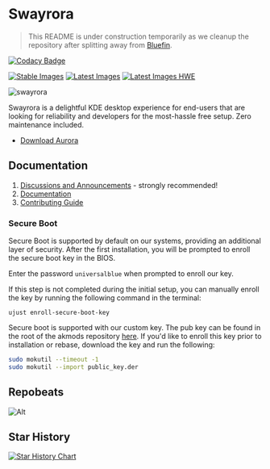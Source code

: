 # Swayrora

>This README is under construction temporarily as we cleanup the repository after splitting away from [Bluefin](https://github.com/ublue-os/bluefin).

[![Codacy Badge](https://app.codacy.com/project/badge/Grade/a940189170c8456c85a75ea36edb32c7)](https://app.codacy.com/gh/bytesquire/swayrora/dashboard?utm_source=gh&utm_medium=referral&utm_content=&utm_campaign=Badge_grade)

[![Stable Images](https://github.com/bytesquire/swayrora/actions/workflows/build-image-stable.yml/badge.svg)](https://github.com/bytesquire/swayrora/actions/workflows/build-image-stable.yml) [![Latest Images](https://github.com/bytesquire/swayrora/actions/workflows/build-image-latest-main.yml/badge.svg)](https://github.com/bytesquire/swayrora/actions/workflows/build-image-latest-main.yml) [![Latest Images HWE](https://github.com/bytesquire/swayrora/actions/workflows/build-image-latest-hwe.yml/badge.svg)](https://github.com/bytesquire/swayrora/actions/workflows/build-image-latest-hwe.yml)


![swayrora](https://github.com/user-attachments/assets/5d16c9fd-cdfa-49a0-bc03-b28026f8c6df)


Swayrora is a delightful KDE desktop experience for end-users that are looking for reliability and developers for the most-hassle free setup. Zero maintenance included.

- [Download Aurora](https://getaurora.dev)

## Documentation

1. [Discussions and Announcements](https://universal-blue.discourse.group/c/aurora/11) - strongly recommended!
2. [Documentation](https://docs.getaurora.dev/)
3. [Contributing Guide](https://docs.projectbluefin.io/contributing)

### Secure Boot

Secure Boot is supported by default on our systems, providing an additional layer of security. After the first installation, you will be prompted to enroll the secure boot key in the BIOS.

Enter the password `universalblue`
when prompted to enroll our key.

If this step is not completed during the initial setup, you can manually enroll the key by running the following command in the terminal:

`
ujust enroll-secure-boot-key
`

Secure boot is supported with our custom key. The pub key can be found in the root of the akmods repository [here](https://github.com/ublue-os/akmods/raw/main/certs/public_key.der).
If you'd like to enroll this key prior to installation or rebase, download the key and run the following:

```bash
sudo mokutil --timeout -1
sudo mokutil --import public_key.der
```

## Repobeats

![Alt](https://repobeats.axiom.co/api/embed/c86e98a6654e55f789375ff210dd4eb95f757906.svg "Repobeats analytics image")

## Star History

<a href="https://star-history.com/#bytesquire/swayrora&Date">
  <picture>
    <source media="(prefers-color-scheme: dark)" srcset="https://api.star-history.com/svg?repos=bytesquire/swayrora&type=Date&theme=dark" />
    <source media="(prefers-color-scheme: light)" srcset="https://api.star-history.com/svg?repos=bytesquire/swayrora&type=Date" />
    <img alt="Star History Chart" src="https://api.star-history.com/svg?repos=bytesquire/swayrora&type=Date" />
  </picture>
</a>
